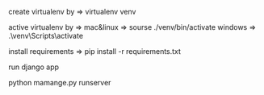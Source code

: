 create virtualenv by => virtualenv venv

active virtualenv by => mac&linux => sourse ./venv/bin/activate windows => .\venv\Scripts\activate

install requirements => pip install -r requirements.txt

run django app

python mamange.py runserver

